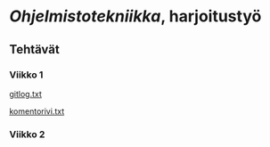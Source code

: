 # **_Ohjelmistotekniikka_, harjoitustyö**
## Tehtävät
### Viikko 1
[gitlog.txt](laskarit/viikko1/gitlog.txt)

[komentorivi.txt](laskarit/viikko1/komentorivi.txt)

### Viikko 2


